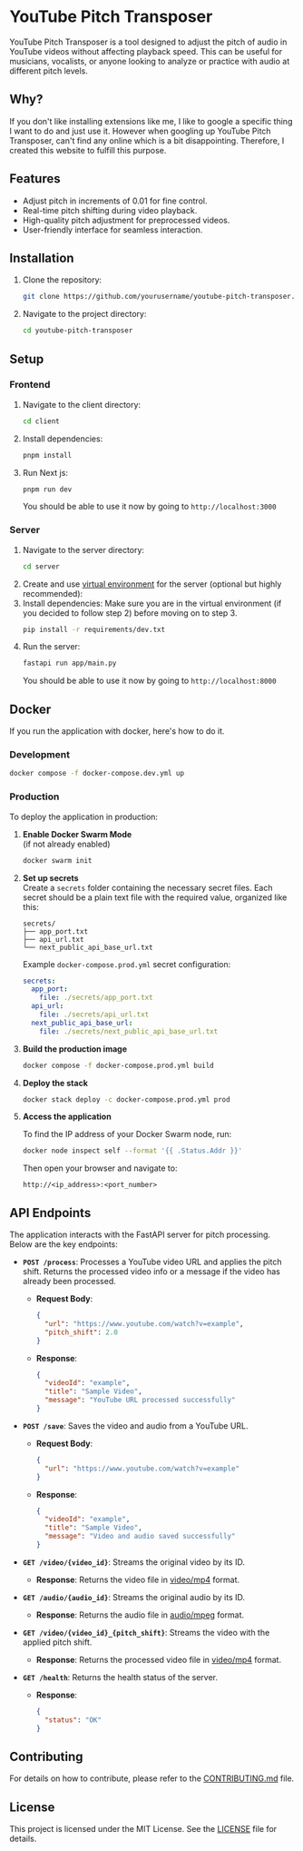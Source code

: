 # YouTube Pitch Transposer

YouTube Pitch Transposer is a tool designed to adjust the pitch of audio in YouTube videos without affecting playback speed. This can be useful for musicians, vocalists, or anyone looking to analyze or practice with audio at different pitch levels.

## Why?

If you don't like installing extensions like me, I like to google a specific thing I want to do and just use it.
However when googling up YouTube Pitch Transposer, can't find any online which is a bit disappointing.
Therefore, I created this website to fulfill this purpose.

## Features

- Adjust pitch in increments of 0.01 for fine control.
- Real-time pitch shifting during video playback.
- High-quality pitch adjustment for preprocessed videos.
- User-friendly interface for seamless interaction.

## Installation

1. Clone the repository:
   ```bash
   git clone https://github.com/yourusername/youtube-pitch-transposer.git
   ```
2. Navigate to the project directory:
   ```bash
   cd youtube-pitch-transposer
   ```

## Setup

### Frontend

1. Navigate to the client directory:
   ```bash
   cd client
   ```
2. Install dependencies:
   ```bash
   pnpm install
   ```
3. Run Next js:
   ```bash
   pnpm run dev
   ```
   You should be able to use it now by going to `http://localhost:3000`

### Server

1. Navigate to the server directory:
   ```bash
   cd server
   ```
2. Create and use [virtual environment](https://docs.python.org/3/tutorial/venv.html) for the server (optional but highly recommended):
3. Install dependencies:
   Make sure you are in the virtual environment (if you decided to follow step 2) before moving on to step 3.
   ```bash
   pip install -r requirements/dev.txt
   ```
4. Run the server:
   ```bash
   fastapi run app/main.py
   ```
   You should be able to use it now by going to `http://localhost:8000`

## Docker

If you run the application with docker, here's how to do it.

### Development

```bash
docker compose -f docker-compose.dev.yml up
```

### Production

To deploy the application in production:

1. **Enable Docker Swarm Mode**  
   (if not already enabled)

   ```bash
   docker swarm init
   ```

2. **Set up secrets**  
   Create a `secrets` folder containing the necessary secret files. Each secret should be a plain text file with the required value, organized like this:

   ```
   secrets/
   ├── app_port.txt
   ├── api_url.txt
   └── next_public_api_base_url.txt
   ```

   Example `docker-compose.prod.yml` secret configuration:

   ```yaml
   secrets:
     app_port:
       file: ./secrets/app_port.txt
     api_url:
       file: ./secrets/api_url.txt
     next_public_api_base_url:
       file: ./secrets/next_public_api_base_url.txt
   ```

3. **Build the production image**

   ```bash
   docker compose -f docker-compose.prod.yml build
   ```

4. **Deploy the stack**

   ```bash
   docker stack deploy -c docker-compose.prod.yml prod
   ```

5. **Access the application**

   To find the IP address of your Docker Swarm node, run:

   ```bash
   docker node inspect self --format '{{ .Status.Addr }}'
   ```

   Then open your browser and navigate to:

   ```
   http://<ip_address>:<port_number>
   ```

## API Endpoints

The application interacts with the FastAPI server for pitch processing. Below are the key endpoints:

- **`POST /process`**: Processes a YouTube video URL and applies the pitch shift. Returns the processed video info or a message if the video has already been processed.

  - **Request Body**:
    ```json
    {
      "url": "https://www.youtube.com/watch?v=example",
      "pitch_shift": 2.0
    }
    ```
  - **Response**:
    ```json
    {
      "videoId": "example",
      "title": "Sample Video",
      "message": "YouTube URL processed successfully"
    }
    ```

- **`POST /save`**: Saves the video and audio from a YouTube URL.

  - **Request Body**:
    ```json
    {
      "url": "https://www.youtube.com/watch?v=example"
    }
    ```
  - **Response**:
    ```json
    {
      "videoId": "example",
      "title": "Sample Video",
      "message": "Video and audio saved successfully"
    }
    ```

- **`GET /video/{video_id}`**: Streams the original video by its ID.

  - **Response**: Returns the video file in [video/mp4](http://_vscodecontentref_/0) format.

- **`GET /audio/{audio_id}`**: Streams the original audio by its ID.

  - **Response**: Returns the audio file in [audio/mpeg](http://_vscodecontentref_/1) format.

- **`GET /video/{video_id}_{pitch_shift}`**: Streams the video with the applied pitch shift.

  - **Response**: Returns the processed video file in [video/mp4](http://_vscodecontentref_/2) format.

- **`GET /health`**: Returns the health status of the server.

  - **Response**:
    ```json
    {
      "status": "OK"
    }
    ```

## Contributing

For details on how to contribute, please refer to the [CONTRIBUTING.md](CONTRIBUTING.md) file.

## License

This project is licensed under the MIT License. See the [LICENSE](LICENSE) file for details.
